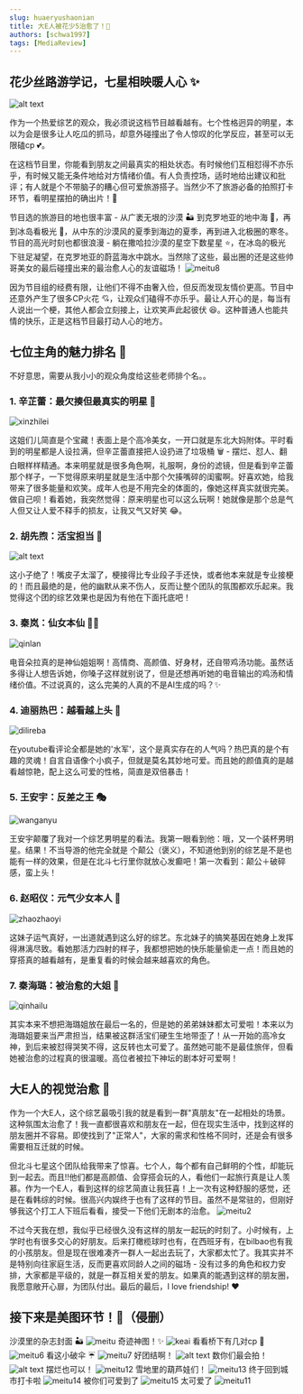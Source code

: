 ```yaml
---
slug: huaeryushaonian
title: 大E人被花少5治愈了！🌟
authors: [schwa1997]
tags: [MediaReview]
---
```


## 花少丝路游学记，七星相映暖人心 ✨

![alt text](image-22.png)

作为一个热爱综艺的观众，我必须说这档节目越看越有。七个性格迥异的明星，本以为会是很多让人吃瓜的抓马，却意外碰撞出了令人惊叹的化学反应，甚至可以无限磕cp 💕。

在这档节目里，你能看到朋友之间最真实的相处状态。有时候他们互相怼得不亦乐乎，有时候又能无条件地给对方情绪价值。有人负责控场，适时地给出建议和批评；有人就是个不带脑子的糟心但可爱旅游搭子。当然少不了旅游必备的拍照打卡环节，看明星摆拍的确出片！📸

节目选的旅游目的地也很丰富 - 从广袤无垠的沙漠 🏜️ 到克罗地亚的地中海 🌊，再到冰岛看极光 🌌，从中东的沙漠风的夏季到海边的夏季，再到进入北极圈的寒冬。节目的高光时刻也都很浪漫 - 躺在撒哈拉沙漠的星空下数星星 ⭐，在冰岛的极光下驻足凝望，在克罗地亚的蔚蓝海水中跳水。当然除了这些，最出圈的还是这些帅哥美女的最后碰撞出来的最治愈人心的友谊磁场！
![meitu8](image-15.png)

因为节目组的经费有限，让他们不得不由奢入俭，但反而发现友情价更高。节目中还意外产生了很多CP火花 💘，让观众们磕得不亦乐乎。最让人开心的是，每当有人说出一个梗，其他人都会立刻接上，让欢笑声此起彼伏 😆。这种普通人也能共情的快乐，正是这档节目最打动人心的地方。

## 七位主角的魅力排名 🌟

不好意思，需要从我小小的观众角度给这些老师排个名。。

### 1. 辛芷蕾：最欠揍但最真实的明星 👑
![xinzhilei](image-1.png)

这姐们儿简直是个宝藏！表面上是个高冷美女，一开口就是东北大妈附体。平时看到的明星都是人设拉满，但辛芷蕾直接把人设扔进了垃圾桶 🗑️ - 摆烂、怼人、翻白眼样样精通。本来明星就是很多角色啊，礼服啊，身份的滤镜，但是看到辛芷蕾那个样子，一下觉得原来明星就是生活中那个欠揍嘴碎的闺蜜啊。好喜欢她，给我带来了很多能量和欢笑。成年人也是不用完全的体面的，像她这样真实就很完美。做自己呗！看着她，我突然觉得：原来明星也可以这么玩啊！她就像是那个总是气人但又让人爱不释手的损友，让我又气又好笑 😂。

### 2. 胡先煦：活宝担当 🤪
![alt text](image-27.png)

这小子绝了！嘴皮子太溜了，梗接得比专业段子手还快，或者他本来就是专业接梗的！而且最绝的是，他的幽默从来不伤人，反而让整个团队的氛围都欢乐起来。我觉得这个团的综艺效果也是因为有他在下面托底吧！

### 3. 秦岚：仙女本仙 🧚‍♀️
![qinlan](image-3.png)

电音朵拉真的是神仙姐姐啊！高情商、高颜值、好身材，还自带鸡汤功能。虽然话多得让人想告诉她，你嗓子这样就别说了，但是还想再听她的电音输出的鸡汤和情绪价值。不过说真的，这么完美的人真的不是AI生成的吗？✨

### 4. 迪丽热巴：越看越上头 💫
![dilireba](image-28.png)

在youtube看评论全都是她的'水军'，这个是真实存在的人气吗？热巴真的是个有趣的灵魂！自言自语像个小疯子，但就是莫名其妙地可爱。而且她的颜值真的是越看越惊艳，配上这么可爱的性格，简直是双倍暴击！

### 5. 王安宇：反差之王 🎭
![wanganyu](image-5.png)

王安宇颠覆了我对一个综艺男明星的看法。我第一眼看到他：哦，又一个装杯男明星。结果！不当导游的他完全就是
个颠公（褒义），不知道他到别的综艺是不是也能有一样的效果，但是在北斗七行里你就放心发癫吧！第一次看到：颠公＋破碎感，蛮上头！

### 6. 赵昭仪：元气少女本人 🌸
![zhaozhaoyi](image-25.png)

这妹子运气真好，一出道就遇到这么好的综艺。东北妹子的搞笑基因在她身上发挥得淋漓尽致。看她那活力四射的样子，我都想把她的快乐能量偷走一点！而且她的穿搭真的越看越有，是重复看的时候会越来越喜欢的角色。

### 7. 秦海璐：被治愈的大姐 💝
![qinhailu](image-26.png)

其实本来不想把海璐姐放在最后一名的，但是她的弟弟妹妹都太可爱啦！本来以为海璐姐要来当严肃担当，结果被这群活宝们硬生生地带歪了！从一开始的高冷女神，到后来被怼得哭笑不得，这反转也太可爱了。虽然她可能不是最佳旅伴，但看她被治愈的过程真的很温暖。高位者被拉下神坛的剧本好可爱啊！

## 大E人的视觉治愈 💖

作为一个大E人，这个综艺最吸引我的就是看到一群"真朋友"在一起相处的场景。这种氛围太治愈了！我一直都很喜欢和朋友在一起，但在现实生活中，找到这样的朋友圈并不容易。即使找到了"正常人"，大家的需求和性格不同时，还是会有很多需要相互迁就的时候。

但北斗七星这个团队给我带来了惊喜。七个人，每个都有自己鲜明的个性，却能玩到一起去。而且!!他们都是高颜值、会穿搭会玩的人，看他们一起旅行真是让人羡慕。作为一个E人，看到这样的综艺简直让我狂喜！上一次有这种舒服的感觉，还是在看韩综的时候。很高兴内娱终于也有了这样的节目。虽然不是常驻的，但刚好够我这个打工人下班后看看，接受一下他们无剧本的治愈。
![meitu2](image-9.png)

不过今天我在想，我似乎已经很久没有这样的朋友一起玩的时刻了。小时候有，上学时也有很多交心的好朋友。后来打橄榄球时也有，在西班牙有，在bilbao也有我的小孩朋友。但是现在很难凑齐一群人一起出去玩了，大家都太忙了。我其实并不是特别向往家庭生活，反而更喜欢同龄人之间的磁场 - 没有过多的角色和权力安排，大家都是平级的，就是一群互相关爱的朋友。如果真的能遇到这样的朋友圈，我愿意敞开心扉，为团队付出。最后的最后，I love friendship! ❤️

## 接下来是美图环节！📸（侵删）

沙漠里的杂志封面 🏜️
![meitu](image-8.png)
奇迹神图！✨
![keai](image-2.png)
看看桥下有几对cp 🌉
![meitu6](image-13.png)
看这小破伞 ☔
![meitu7](image-14.png)
好团结啊！
![alt text](image-30.png)
数你们最会拍！
![alt text](image-29.png)
摆烂也可以！
![meitu12](image-19.png)
雪地里的葫芦娃们！
![meitu13](image-20.png)
终于回到城市打卡啦
![meitu14](image-21.png)
被你们可爱到了
![meitu15](image-23.png)
太可爱了
![meitu11](image-18.png)